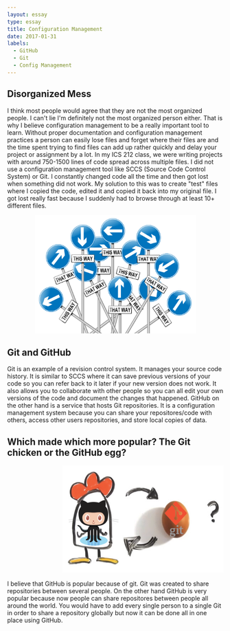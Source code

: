 ```yaml
---
layout: essay
type: essay
title: Configuration Management
date: 2017-01-31
labels:
  - GitHub
  - Git
  - Config Management
---
```


## Disorganized Mess

I think most people would agree that they are not the most organized people. I can't lie I'm definitely not the most organized person either. That is why I believe configuration management to be a really important tool to learn. Without proper documentation and configuration management practices a person can easily lose files and forget where their files are and the time spent trying to find files can add up rather quickly and delay your project or assignment by a lot. In my ICS 212 class, we were writing projects with around 750-1500 lines of code spread across multiple files. I did not use a configuration management tool like SCCS (Source Code Control System) or Git. I constantly changed code all the time and then got lost when something did not work. My solution to this was to create "test" files where I copied the code, edited it and copied it back into my original file. I got lost really fast because I suddenly had to browse through at least 10+ different files.

<p align="center">
  <img src="../images/disorganized-schizophrenia-symptoms-01.png" height="275" width="375"/>
</p>


## Git and GitHub
Git is an example of a revision control system. It manages your source code history. It is similar to SCCS where it can save previous versions of your code so you can refer back to it later if your new version does not work. It also allows you to collaborate with other people so you can all edit your own versions of the code and document the changes that happened. GitHub on the other hand is a service that hosts Git repositories. It is a configuration management system because you can share your repositores/code with others, access other users repositories, and store local copies of data.

## Which made which more popular? The Git chicken or the GitHub egg?
<p align="right">
  <img src="../images/gitVgithub.png" height="250" width="375"/>
</p>

I believe that GitHub is popular because of git. Git was created to share repositories between several people. On the other hand GitHub is very popular because now people can share repositores between people all around the world. You would have to add every single person to a single Git in order to share a repository globally but now it can be done all in one place using GitHub.
